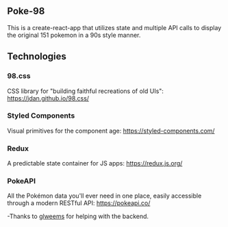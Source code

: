 ## Poke-98

This is a create-react-app that utilizes state and multiple API calls to display the original 151 pokemon in a 90s style manner.

## Technologies

### 98.css

CSS library for "building faithful recreations of old UIs": https://jdan.github.io/98.css/

### Styled Components

Visual primitives for the component age: https://styled-components.com/

### Redux

A predictable state container for JS apps: https://redux.js.org/

### PokeAPI

All the Pokémon data you'll ever need in one place,
easily accessible through a modern RESTful API: https://pokeapi.co/

-Thanks to [glweems](https://github.com/glweems/) for helping with the backend.
